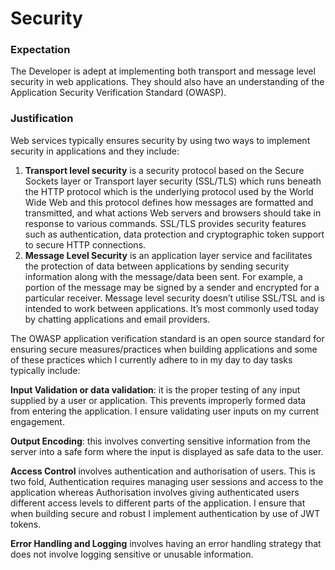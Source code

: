# Security

### Expectation
The Developer is adept at implementing both transport and message level security in web applications. They should also have an understanding of the Application Security Verification Standard (OWASP).

### Justification
Web services typically ensures security by using two ways to implement security in applications and they include:

1. **Transport level security** is a security protocol based on the Secure Sockets layer or Transport layer security (SSL/TLS) which runs beneath the HTTP protocol which is the underlying protocol used by the World Wide Web and this protocol defines how messages are formatted and transmitted, and what actions Web servers and browsers should take in response to various commands. SSL/TLS provides security features such as authentication, data protection and cryptographic token support to secure HTTP connections.
2. **Message Level Security**  is an application layer service and facilitates the protection of data between applications by sending security information along with the message/data been sent. For example, a portion of the message may be signed by a sender and encrypted for a particular receiver. Message level security doesn’t utilise SSL/TSL and is intended to work between applications. It’s most commonly used today by chatting applications and email providers.

The OWASP application verification standard is an open source standard for ensuring secure measures/practices when building applications and some of these practices which I currently adhere to in my day to day tasks typically include:

**Input Validation or data validation**: it is the proper testing of any input supplied by a user or application. This prevents improperly formed data from entering the application. I ensure validating user inputs on my current engagement.

**Output Encoding**: this involves converting sensitive information from the server into a safe form where the input is displayed as safe data to the user. 

**Access Control** involves authentication and authorisation of users. This is two fold, Authentication requires managing user sessions and access to the application whereas Authorisation involves giving authenticated users different access levels to different parts of the application. I ensure that when building secure and robust I implement authentication by use of JWT tokens.

**Error Handling and Logging** involves having an error handling strategy that does not involve logging sensitive or unusable information.

